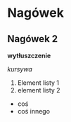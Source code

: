 # Nagówek
## Nagówek 2

**wytłuszczenie**

*kursywa*

1. Element listy 1
1. element listy 2

- coś
- coś innego

